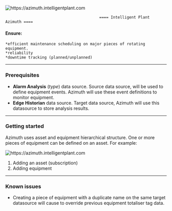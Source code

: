 ![<https://azimuth.intelligentplant.com>](/azimuth/azimuth_100.png)

``` 
                                         ==== Intelligent Plant Azimuth ====
```

#### Ensure:

    *efficient maintenance scheduling on major pieces of rotating equipment.
    *reliability
    *downtime tracking (planned/unplanned)

-----

### Prerequisites

  - **Alarm Analysis** (*type*) data source. Source data source, will be
    used to define equipment events. Azimuth will use these event
    definitions to monitor equipment.
  - **Edge Historian** data source. Target data source, Azimuth will use
    this datasource to store analysis results.

-----

### Getting started

Azimuth uses asset and equipment hierarchical structure. One or more
pieces of equipment can be defined on an asset. For example:

![<https://azimuth.intelligentplant.com>](/azimuth/asseteqhier.png)

1.  Adding an asset (subscription)
2.  Adding equipment

-----

### Known issues

  - Creating a piece of equipment with a duplicate name on the same
    target datasource will cause to override previous equipment
    totaliser tag data.
